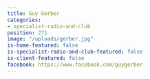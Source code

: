 ```yaml
---
title: Guy Gerber
categories:
- specialist-radio-and-club
position: 271
image: "/uploads/gerber.jpg"
is-home-featured: false
is-specialist-radio-and-club-featured: false
is-client-featured: false
facebook: https://www.facebook.com/guygerber
---
```


